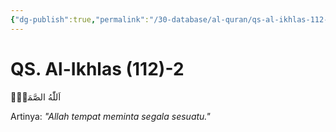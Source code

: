 ```yaml
---
{"dg-publish":true,"permalink":"/30-database/al-quran/qs-al-ikhlas-112-2/"}
---
```



# QS. Al-Ikhlas (112)-2
اَللّٰهُ الصَّمَدُۚ

Artinya: *"Allah tempat meminta segala sesuatu."*
